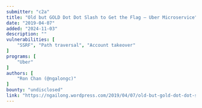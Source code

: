 ```yaml
---
submitter: "c2a"
title: "Old but GOLD Dot Dot Slash to Get the Flag — Uber Microservice"
date: "2019-04-07"
added: "2024-11-03"
description: ""
vulnerabilities: [
    "SSRF", "Path traversal", "Account takeover"
]
programs: [
    "Uber"
]
authors: [
    "Ron Chan (@ngalongc)"
]
bounty: "undisclosed"
link: "https://ngailong.wordpress.com/2019/04/07/old-but-gold-dot-dot-slash-to-get-the-flag-uber-microservice/amp/"
---
```




